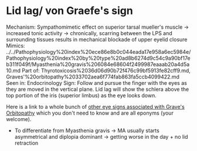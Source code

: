 # Lid lag/ von Graefe's sign

Mechanism: Sympathomimetic effect on superior tarsal mueller's muscle → increased tonic activity → chronically, scarring between the LPS and surrounding tissues results in mechanical blockade of upper eyelid closure
Mimics: ../../Pathophysiology%20index%20ece86e8b0c044eada17e958a6ec5984e/Pathophysiology%20index%20by%20type%20ad8b6274d9c54c9a90bf17eb311f049f/Myasthenia%20gravis%206084e68604f2499987eaaab20a4d5a10.md
Part of: Thyrotoxicosis%2036d06d90b72f476c99bf5913fe82cff9.md, Graves'%20orbitopathy%2033702aea6f774fab863fa5ccb4099422.md
Seen in: Endocrinology
Sign: Follow and pursue the finger with the eyes as they are moved in the vertical plane. Lid lag will show the schlera above the top portion of the iris (superior limbus) as the eye looks down.

Here is a link to a whole bunch of [other eye signs associated with Grave's Orbitopathy](https://en.wikipedia.org/wiki/Graves%27_ophthalmopathy) which you don't need to know and are all eponyms (your welcome).

- To differentiate from Myasthenia gravis → MA usually starts asymmetrical and diplopia dominant → getting worse in the day + no lid retraction
